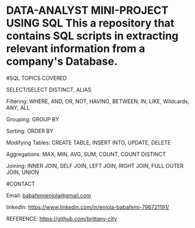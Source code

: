 # DATA-ANALYST MINI-PROJECT USING SQL This a repository that contains SQL scripts in extracting relevant information from a company's Database.

#SQL TOPICS COVERED

SELECT/SELECT DISTINCT, ALIAS

Filtering: WHERE, AND, OR, NOT, HAVING, BETWEEN, IN, LIKE, Wildcards, ANY, ALL

Grouping: GROUP BY

Sorting: ORDER BY

Modifying Tables: CREATE TABLE, INSERT INTO, UPDATE, DELETE

Aggregations: MAX, MIN, AVG, SUM, COUNT, COUNT DISTINCT

Joining: INNER JOIN, SELF JOIN, LEFT JOIN, RIGHT JOIN, FULL OUTER JOIN, UNION

#CONTACT

Email: babafemieniola@gmail.com

linkedln: https://www.linkedin.com/in/eniola-babafemi-796721191/

REFERENCE: https://github.com/brittany-city

